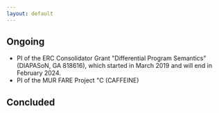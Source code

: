 ```yaml
---
layout: default
---
```


## Ongoing

<ul>
<li> PI of the ERC Consolidator Grant "Differential Program Semantics" (DIAPASoN, GA 818616), which started in March 2019 and will end in February 2024. 
<li> PI of the MUR FARE Project "C (CAFFEINE)
</ul>

## Concluded